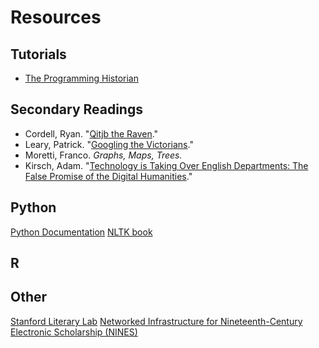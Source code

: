 # Resources

## Tutorials
* [The Programming Historian](http://programminghistorian.org/)

## Secondary Readings

* Cordell, Ryan. "[Qitjb the Raven](http://ryancordell.org/research/qijtb-the-raven/)."
* Leary, Patrick. "[Googling the Victorians](http://www.victorianresearch.org/googling.pdf)."
* Moretti, Franco. *Graphs, Maps, Trees.*
* Kirsch, Adam. "[Technology is Taking Over English Departments: The False Promise of the Digital Humanities](https://newrepublic.com/article/117428/limits-digital-humanities-adam-kirsch)."



## Python
[Python Documentation](https://www.python.org/doc/)
[NLTK book](http://www.nltk.org/book/)

## R

## Other
[Stanford Literary Lab](http://litlab.stanford.edu/)
[Networked Infrastructure for Nineteenth-Century Electronic Scholarship (NINES)](https://www.nines.org)
